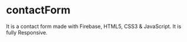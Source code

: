 # contactForm
It is a contact form made with Firebase, HTML5, CSS3 &amp; JavaScript. It is fully Responsive.
